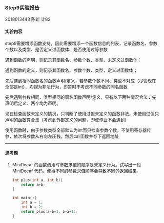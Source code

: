 ### Step9实验报告

2018013443 陈新 计82

#### 实验内容

step9需要增添函数支持，因此需要增添一个函数信息的列表，记录函数名、参数个数以及类型、是否定义过函数体、是否使用过等参数

遇到函数的声明，则记录其函数名、参数个数、类型，未定义过函数体；

遇到函数的定义，则记录其函数名、参数个数、类型，定义过函数体；

先后遇到相同函数名的函数声明/定义，若参数个数不同、类型不对应（尽管现在全部是int），均视为非法行为，即暂时不考虑不同参数的同名函数

先后遇到参数相同、类型相同的同名函数声明/定义，只有以下两种情况合法：先声明后定义、两个均为声明。

现在检查函数未定义的情况，只判断了使用过但未定义的函数非法，未使用过但只声明的函数算合法（考虑到外部定义的问题，即使作业不会遇到）



使用函数时，由于参数类型全部默认为int而只检查参数个数，不使用寄存器传参，依次将参数从右向左压栈，然后call函数并存下返回地址

---------------------

#### 思考题

1. MiniDecaf 的函数调用时参数求值的顺序是未定义行为。试写出一段 MiniDecaf 代码，使得不同的参数求值顺序会导致不同的返回结果。

   ```c++
   int plus(int a, int b){
       return a+b;
   }
   
   int main(){
       int a = 1;
       int b = 2;
       return plus(a=b+1, b=a+1);
   }
   ```

   
